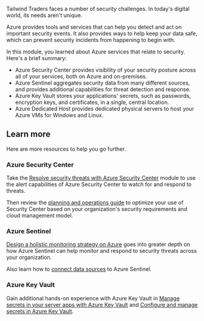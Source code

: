 Tailwind Traders faces a number of security challenges. In today's digital world, its needs aren't unique.

Azure provides tools and services that can help you detect and act on important security events. It also provides ways to help keep your data safe, which can prevent security incidents from happening to begin with.

In this module, you learned about Azure services that relate to security. Here's a brief summary:

 -  Azure Security Center provides visibility of your security posture across all of your services, both on Azure and on-premises.
 -  Azure Sentinel aggregates security data from many different sources, and provides additional capabilities for threat detection and response.
 -  Azure Key Vault stores your applications' secrets, such as passwords, encryption keys, and certificates, in a single, central location.
 -  Azure Dedicated Host provides dedicated physical servers to host your Azure VMs for Windows and Linux.

## Learn more

Here are more resources to help you go further.

### Azure Security Center

Take the [Resolve security threats with Azure Security Center](/training/modules/resolve-threats-with-azure-security-center/?azure-portal=true) module to use the alert capabilities of Azure Security Center to watch for and respond to threats.

Then review the [planning and operations guide](/azure/security-center/security-center-planning-and-operations-guide?azure-portal=true) to optimize your use of Security Center based on your organization's security requirements and cloud management model.

### Azure Sentinel

[Design a holistic monitoring strategy on Azure](/training/modules/design-monitoring-strategy-on-azure/?azure-portal=true) goes into greater depth on how Azure Sentinel can help monitor and respond to security threats across your organization.

Also learn how to [connect data sources](/azure/sentinel/connect-data-sources?azure-portal=true) to Azure Sentinel.

### Azure Key Vault

Gain additional hands-on experience with Azure Key Vault in [Manage secrets in your server apps with Azure Key Vault](/training/modules/manage-secrets-with-azure-key-vault/?azure-portal=true) and [Configure and manage secrets in Azure Key Vault](/training/modules/configure-and-manage-azure-key-vault?azure-portal=true).
